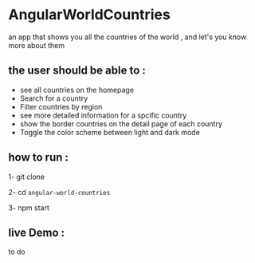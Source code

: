 # AngularWorldCountries

an app that shows you all the countries of the world , and let's you know more about them

## the user should be able to : 

 - see all countries on the homepage
 - Search for a country 
 - Filter countries by region
 - see more detailed information for a spcific country
 - show the border countries on the detail page of each country
 - Toggle the color scheme between light and dark mode 

## how to run :
 1- git clone 
 
 2- cd `angular-world-countries`
 
 3- npm start
 
 ## live Demo :
 to do
